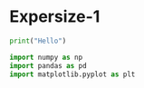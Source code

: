 # Expersize-1

```python
print("Hello")
```

```Python
import numpy as np
import pandas as pd
import matplotlib.pyplot as plt
```
